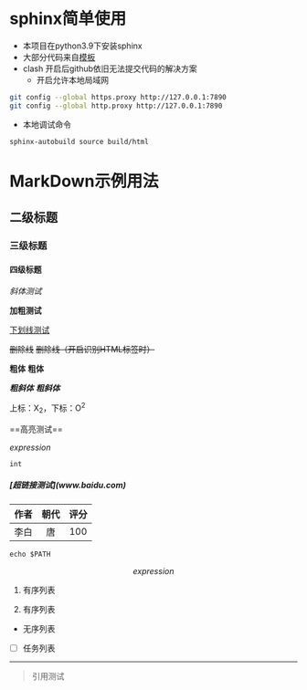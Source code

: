 # sphinx简单使用
- 本项目在python3.9下安装sphinx
- 大部分代码来自[模板](https://github.com/readthedocs/tutorial-template)
- clash 开启后github依旧无法提交代码的解决方案
  - 开启允许本地局域网

``` bash
git config --global https.proxy http://127.0.0.1:7890
git config --global http.proxy http://127.0.0.1:7890
``` 
- 本地调试命令

``` bash
sphinx-autobuild source build/html
``` 
# MarkDown示例用法

## 二级标题

### 三级标题

#### 四级标题

*斜体测试*

**加粗测试**

<u>下划线测试</u>

~~删除线~~ <s>删除线（开启识别HTML标签时）</s>



**粗体**  __粗体__

***粗斜体*** ___粗斜体___

上标：X<sub>2</sub>，下标：O<sup>2</sup>

==高亮测试==


$expression$

`int`


<!--注释测试-->


<h5> [超链接测试](www.baidu.com) </h5>


 | 作者 | 朝代 | 评分 |
 | :--: | :--: | :--: |
 | 李白 |  唐  | 100  |


```shell
echo $PATH
```


$$
expression
$$

1. 有序列表

2. 有序列表


- 无序列表


- [ ] 任务列表



------



>引用测试



